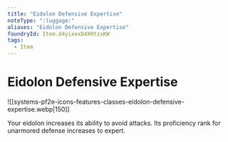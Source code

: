 ```yaml
---
title: "Eidolon Defensive Expertise"
noteType: ":luggage:"
aliases: "Eidolon Defensive Expertise"
foundryId: Item.d4yixexD4XHtzsKW
tags:
  - Item
---
```


# Eidolon Defensive Expertise
![[systems-pf2e-icons-features-classes-eidolon-defensive-expertise.webp|150]]

Your eidolon increases its ability to avoid attacks. Its proficiency rank for unarmored defense increases to expert.
